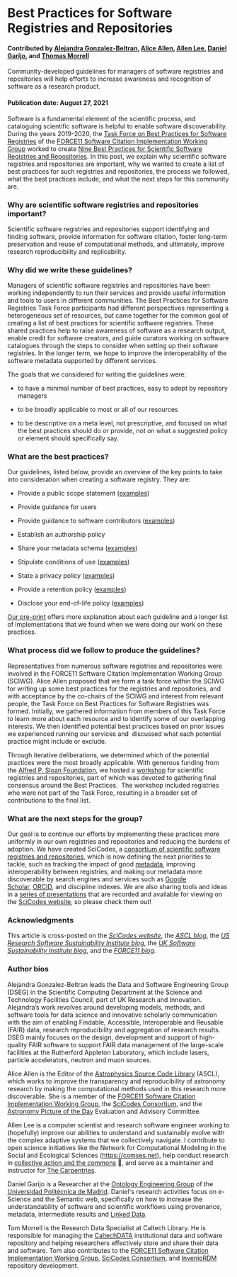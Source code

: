 # Best Practices for Software Registries and Repositories

#### Contributed by [Alejandra Gonzalez-Beltran](https://github.com/agbeltran), [Alice Allen](https://github.com/asclnet), [Allen Lee](https://github.com/alee), [Daniel Garijo](https://github.com/dgarijo/), and [Thomas Morrell](https://github.com/tmorrell) 

Community-developed guidelines for managers of software registries and
repositories will help efforts to increase awareness and recognition of software
as a research product.

#### Publication date: August 27, 2021

Software is a fundamental element of the scientific process, and cataloguing
scientific software is helpful to enable software discoverability. During the
years 2019-2020, the [Task Force on Best Practices for Software
Registries](https://asclnet.github.io/SWRegistryWorkshop/Products/BestPractices.html#authors) of
the [FORCE11 Software Citation Implementation Working
Group](https://www.force11.org/group/software-citation-working-group) worked to
create [Nine Best Practices for Scientific Software Registries and
Repositories](https://arxiv.org/abs/2012.13117). In this post, we explain why
scientific software registries and repositories are important, why we wanted to
create a list of best practices for such registries and repositories, the
process we followed, what the best practices include, and what the next steps
for this community are.

### Why are scientific software registries and repositories important?

Scientific software registries and repositories support identifying and finding
software, provide information for software citation, foster long-term
preservation and reuse of computational methods, and ultimately, improve
research reproducibility and replicability.

### Why did we write these guidelines?

Managers of scientific software registries and repositories have been working
independently to run their services and provide useful information and tools to
users in different communities. The Best Practices for Software Registries Task
Force participants had different perspectives representing a heterogeneous set
of resources, but came together for the common goal of creating a list of best
practices for scientific software registries. These shared practices help to
raise awareness of software as a research output, enable credit for software
creators, and guide curators working on software catalogues through the steps to
consider when setting up their software registries. In the longer term, we hope
to improve the interoperability of the software metadata supported by different
services.

The goals that we considered for writing the guidelines were:

-   to have a minimal number of best practices, easy to adopt by repository
    managers

-   to be broadly applicable to most or all of our resources

-   to be descriptive on a meta level, not prescriptive, and focused on what
        the best practices should do or provide, not on what a suggested policy
        or element should specifically say.

### What are the best practices?

Our guidelines, listed below, provide an overview of the key points to take into
consideration when creating a software registry. They are:

-   Provide a public scope statement
    ([examples](https://asclnet.github.io/SWRegistryWorkshop/Products/BestPractices.html#policy-examples-scope-statement))

-   Provide guidance for users

-   Provide guidance to software contributors
        ([examples](https://asclnet.github.io/SWRegistryWorkshop/Products/BestPractices.html#policy-examples-authorship))

-   Establish an authorship policy

-   Share your metadata schema
        ([examples](https://asclnet.github.io/SWRegistryWorkshop/Products/BestPractices.html#policy-examples-metadata-schema))

-   Stipulate conditions of use
        ([examples](https://asclnet.github.io/SWRegistryWorkshop/Products/BestPractices.html#policy-examples-conditions-of-use-policy))

-   State a privacy policy
        ([examples](https://asclnet.github.io/SWRegistryWorkshop/Products/BestPractices.html#policy-examples-privacy-policy))

-   Provide a retention policy
        ([examples](https://asclnet.github.io/SWRegistryWorkshop/Products/BestPractices.html#policy-examples-retention-policy))

-   Disclose your end-of-life policy
        ([examples](https://asclnet.github.io/SWRegistryWorkshop/Products/BestPractices.html#policy-examples-end-of-life-policy))

[Our pre-print](https://arxiv.org/abs/2012.13117) offers more explanation about
each guideline and a longer list of implementations that we found when we were
doing our work on these practices.

### What process did we follow to produce the guidelines?

Representatives from numerous software registries and repositories were involved
in the FORCE11 Software Citation Implementation Working Group (SCIWG). Alice
Allen proposed that we form a task force within the SCIWG for writing up some
best practices for the registries and repositories, and with acceptance by the
co-chairs of the SCIWG and interest from relevant people, the Task Force on Best
Practices for Software Registries was formed. Initially, we gathered information
from members of this Task Force to learn more about each resource and to
identify some of our overlapping interests. We then identified potential best
practices based on prior issues we experienced running our services and 
discussed what each potential practice might include or exclude.

Through iterative deliberations, we determined which of the potential practices
were the most broadly applicable. With generous funding from the [Alfred P.
Sloan Foundation](https://sloan.org/), we hosted
a [workshop](https://asclnet.github.io/SWRegistryWorkshop/) for scientific
registries and repositories, part of which was devoted to gathering final
consensus around the Best Practices.  The workshop included registries who were
not part of the Task Force, resulting in a broader set of contributions to the
final list.

### What are the next steps for the group?

Our goal is to continue our efforts by implementing these practices more
uniformly in our own registries and repositories and reducing the burdens of
adoption. We have created SciCodes, a [consortium of scientific software
registries and
repositories](https://scicodes.net/2021/04/09/welcome-to-scicodes/), which is
now defining the next priorities to tackle, such as tracking the impact of
good [metadata](https://www.villanovau.com/resources/bi/metadata-importance-in-data-driven-world/),
improving interoperability between registries, and making our metadata more
discoverable by search engines and services such as [Google
Scholar](https://scholar.google.com/), [ORCID](https://orcid.org/), and
discipline indexes. We are also sharing tools and ideas in a [series of
presentations](https://scicodes.net/presentations/) that are recorded and
available for viewing on the [SciCodes website](https://scicodes.net/), so
please check them out!

### Acknowledgments

This article is cross-posted on 
the *[SciCodes website](https://scicodes.net/best-practices-for-software-registries-and-repositories/)*, 
the *[ASCL
blog](https://ascl.net/wordpress/2021/08/04/best-practices-for-software-registries-and-repositories/)*,
the *[US Research Software Sustainability Institute
blog](http://urssi.us/blog/2021/08/04/best-practices-for-software-registries-and-repositories/)*,
the *[UK Software Sustainability Institute
blog](https://www.software.ac.uk/blog/2021-08-04-best-practices-software-registries-and-repositories)*,
and the *[FORCE11
blog](https://www.force11.org/blog/best-practices-software-registries-and-repositories)*.


### Author bios

Alejandra Gonzalez-Beltran leads the Data and Software Engineering Group (DSEG) in the Scientific Computing Department at the Science and Technology Facilities Council, part of UK Research and Innovation. Alejandra’s work revolves around developing models, methods, and software tools for data science and innovative scholarly communication with the aim of enabling Findable, Accessible, Interoperable and Reusable (FAIR) data, research reproducibility and aggregation of research results. DSEG mainly focuses on the design, development and support of high-quality FAIR software to support FAIR data management of the large-scale facilities at the Rutherford Appleton Laboratory, which include lasers, particle accelerators, neutron and muon sources.

Alice Allen is the Editor of the [Astrophysics Source Code Library](https://ascl.net/) (ASCL), which works to improve the transparency and reproducibility of astronomy research by making the computational methods used in this research more discoverable. She is a member of the [FORCE11 Software Citation Implementation Working Group](https://www.force11.org/group/software-citation-implementation-working-group), the [SciCodes Consortium](https://scicodes.net/), and the [Astronomy Picture of the Day](https://apod.nasa.gov/apod/astropix.html) Evaluation and Advisory Committee.

Allen Lee is a computer scientist and research software engineer working to (hopefully) improve our abilities to understand and sustainably evolve with the complex adaptive systems that we collectively navigate. I contribute to open science initiatives like the Network for Computational Modeling in the Social and Ecological Sciences (https://comses.net), help conduct research in [collective action and the commons](https://iasc-commons.org/) 🤲, and serve as a maintainer and instructor for [The Carpentries](https://carpentries.org/).

Daniel Garijo is a Researcher at the [Ontology Engineering Group](http://www.oeg-upm.net/) of the [Universidad Politécnica de Madrid](http://www.upm.es/institucional). Daniel's research activities focus on e-Science and the Semantic web, specifically on how to increase the understandability of software and scientific workflows using provenance, metadata, intermediate results and [Linked Data](https://www.w3.org/DesignIssues/LinkedData.html). 

Tom Morrell is the Research Data Specialist at Caltech Library. He is responsible for managing the [CaltechDATA](https://data.caltech.edu/) institutional data and software repository and helping researchers effectively store and share their data and software. Tom also contributes to the [FORCE11 Software Citation Implementation Working Group](https://www.force11.org/group/software-citation-implementation-working-group), [SciCodes Consortium](https://scicodes.net/), and [InvenioRDM](https://inveniosoftware.org/products/rdm/) repository development.
  
<!--
Publish: yes
Pinned: no
Topics: Software publishing and citation
--->

